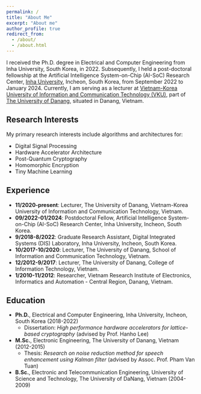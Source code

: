 ```yaml
---
permalink: /
title: "About Me"
excerpt: "About me"
author_profile: true
redirect_from:
  - /about/
  - /about.html
---
```

I received the Ph.D. degree in Electrical and Computer Engineering from Inha University, South Korea, in 2022. Subsequently, I held a post-doctoral fellowship at the Artificial Intelligence System-on-Chip (AI-SoC) Research Center, [Inha University](https://eng.inha.ac.kr/eng/index.do), Incheon, South Korea, from September 2022 to January 2024. Currently, I am serving as a lecturer at [Vietnam-Korea University of Information and Communication Technology (VKU)](https://vku.udn.vn/), part of [The University of Danang](https://www.udn.vn/english), situated in Danang, Vietnam. 

## Research Interests

My primary research interests include algorithms and architectures for:

* Digital Signal Processing
* Hardware Accelerator Architecture
* Post-Quantum Cryptography
* Homomorphic Encryption 
* Tiny Machine Learning

## Experience

* <b>11/2020-present</b>: Lecturer, The University of Danang, Vietnam-Korea University of Information and Communication Technology, Vietnam.
* <b>09/2022-01/2024</b>: Postdoctoral Fellow, Artificial Intelligence System-on-Chip (AI-SoC) Research Center, Inha University, Incheon, South Korea.
* <b>9/2018-8/2022</b>: Graduate Research Assistant, Digital Integrated Systems (DIS) Laboratory, Inha University, Incheon, South Korea.
* <b>10/2017-10/2020</b>: Lecturer, The University of Danang, School of Information and Communication
Technology, Vietnam.
* <b>12/2012-9/2017</b>: Lecturer, The University of Danang, College of Information Technology, Vietnam.
* <b>1/2010-11/2012</b>: Researcher, Vietnam Research Institute of Electronics, Informatics and Automation - Central Region, Danang, Vietnam.

## Education

* <b>Ph.D.</b>, Electrical and Computer Engineering, Inha University, Incheon, South Korea (2018-2022)
  * Dissertation: *High performance hardware accelerators for lattice-based cryptography* (advised by Prof. Hanho Lee)
* <b>M.Sc.</b>, Electronic Engineering, The University of Danang, Vietnam (2012-2015)
  * Thesis: *Research on noise reduction method for speech enhancement using Kalman filter* (advised by Assoc. Prof. Pham Van Tuan)
* <b>B.Sc.</b>, Electronic and Telecommunication Engineering, University of Science and Technology, The University of DaNang, Vietnam (2004-2009)
